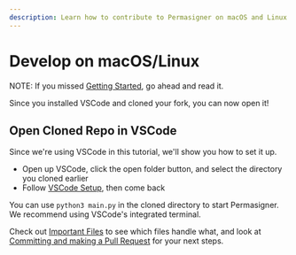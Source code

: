 ```yaml
---
description: Learn how to contribute to Permasigner on macOS and Linux.
---
```


# Develop on macOS/Linux

NOTE: If you missed [Getting Started](getting-started.md), go ahead and read it.

Since you installed VSCode and cloned your fork, you can now open it!

## Open Cloned Repo in VSCode

Since we're using VSCode in this tutorial, we'll show you how to set it up.

* Open up VSCode, click the open folder button, and select the directory you cloned earlier
* Follow [VSCode Setup](visual-studio-code-setup.md), then come back

You can use `python3 main.py` in the cloned directory to start Permasigner. We recommend using VSCode's integrated terminal.

Check out [Important Files](important-files.md) to see which files handle what, and look at [Committing and making a Pull Request](committing-and-making-a-pull-request.md) for your next steps.
